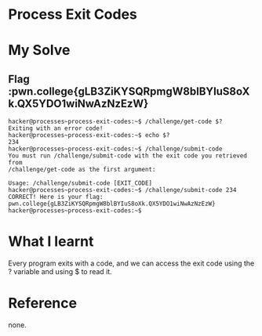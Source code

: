 # Process Exit Codes 

# My Solve 
## Flag :pwn.college{gLB3ZiKYSQRpmgW8blBYIuS8oXk.QX5YDO1wiNwAzNzEzW}

```
hacker@processes~process-exit-codes:~$ /challenge/get-code $?
Exiting with an error code!
hacker@processes~process-exit-codes:~$ echo $?
234
hacker@processes~process-exit-codes:~$ /challenge/submit-code
You must run /challenge/submit-code with the exit code you retrieved from 
/challenge/get-code as the first argument:

Usage: /challenge/submit-code [EXIT_CODE]
hacker@processes~process-exit-codes:~$ /challenge/submit-code 234
CORRECT! Here is your flag:
pwn.college{gLB3ZiKYSQRpmgW8blBYIuS8oXk.QX5YDO1wiNwAzNzEzW}
hacker@processes~process-exit-codes:~$
```

# What I learnt 
Every program exits with a code, and we can access the exit code using the ? variable and using $ to read it.

# Reference 
none.
